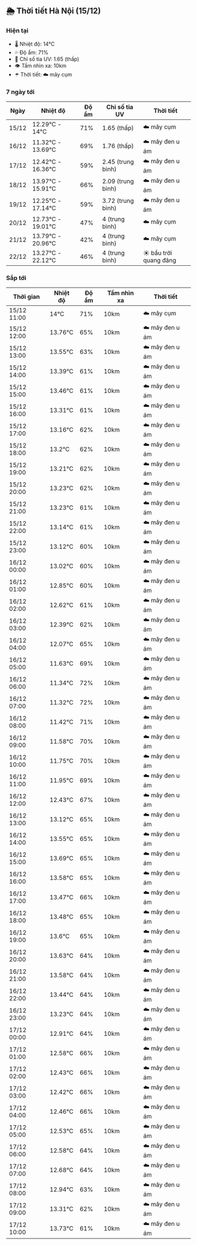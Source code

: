 ## 🌦️ Thời tiết Hà Nội (15/12)

### Hiện tại

- 🌡️ Nhiệt độ: 14℃
- 💦 Độ ẩm: 71%
- 🌟 Chỉ số tia UV: 1.65 (thấp)
- 👁️ Tầm nhìn xa: 10km
- ☂️ Thời tiết: ☁️ mây cụm

### 7 ngày tới

| Ngày | Nhiệt độ | Độ ẩm | Chỉ số tia UV | Thời tiết |
| --- | --- | --- | --- | --- |
| 15/12 | 12.29℃ - 14℃ | 71% | 1.65 (thấp) | ☁️ mây cụm |
| 16/12 | 11.32℃ - 13.69℃ | 69% | 1.76 (thấp) | ☁️ mây đen u ám |
| 17/12 | 12.42℃ - 16.36℃ | 59% | 2.45 (trung bình) | ☁️ mây đen u ám |
| 18/12 | 13.97℃ - 15.91℃ | 66% | 2.09 (trung bình) | ☁️ mây đen u ám |
| 19/12 | 12.25℃ - 17.14℃ | 59% | 3.72 (trung bình) | ☁️ mây đen u ám |
| 20/12 | 12.73℃ - 19.01℃ | 47% | 4 (trung bình) | ☁️ mây cụm |
| 21/12 | 13.79℃ - 20.96℃ | 42% | 4 (trung bình) | ☁️ mây cụm |
| 22/12 | 13.27℃ - 22.12℃ | 46% | 4 (trung bình) | ☀️ bầu trời quang đãng |

### Sắp tới

| Thời gian | Nhiệt độ | Độ ẩm | Tầm nhìn xa | Thời tiết |
| --- | --- | --- | --- | --- |
| 15/12 11:00 | 14℃ | 71% | 10km | ☁️ mây cụm |
| 15/12 12:00 | 13.76℃ | 65% | 10km | ☁️ mây đen u ám |
| 15/12 13:00 | 13.55℃ | 63% | 10km | ☁️ mây đen u ám |
| 15/12 14:00 | 13.39℃ | 61% | 10km | ☁️ mây đen u ám |
| 15/12 15:00 | 13.46℃ | 61% | 10km | ☁️ mây đen u ám |
| 15/12 16:00 | 13.31℃ | 61% | 10km | ☁️ mây đen u ám |
| 15/12 17:00 | 13.16℃ | 62% | 10km | ☁️ mây đen u ám |
| 15/12 18:00 | 13.2℃ | 62% | 10km | ☁️ mây đen u ám |
| 15/12 19:00 | 13.21℃ | 62% | 10km | ☁️ mây đen u ám |
| 15/12 20:00 | 13.23℃ | 62% | 10km | ☁️ mây đen u ám |
| 15/12 21:00 | 13.23℃ | 61% | 10km | ☁️ mây đen u ám |
| 15/12 22:00 | 13.14℃ | 61% | 10km | ☁️ mây đen u ám |
| 15/12 23:00 | 13.12℃ | 60% | 10km | ☁️ mây đen u ám |
| 16/12 00:00 | 13.02℃ | 60% | 10km | ☁️ mây đen u ám |
| 16/12 01:00 | 12.85℃ | 60% | 10km | ☁️ mây đen u ám |
| 16/12 02:00 | 12.62℃ | 61% | 10km | ☁️ mây đen u ám |
| 16/12 03:00 | 12.39℃ | 62% | 10km | ☁️ mây đen u ám |
| 16/12 04:00 | 12.07℃ | 65% | 10km | ☁️ mây đen u ám |
| 16/12 05:00 | 11.63℃ | 69% | 10km | ☁️ mây đen u ám |
| 16/12 06:00 | 11.34℃ | 72% | 10km | ☁️ mây đen u ám |
| 16/12 07:00 | 11.32℃ | 72% | 10km | ☁️ mây đen u ám |
| 16/12 08:00 | 11.42℃ | 71% | 10km | ☁️ mây đen u ám |
| 16/12 09:00 | 11.58℃ | 70% | 10km | ☁️ mây đen u ám |
| 16/12 10:00 | 11.75℃ | 70% | 10km | ☁️ mây đen u ám |
| 16/12 11:00 | 11.95℃ | 69% | 10km | ☁️ mây đen u ám |
| 16/12 12:00 | 12.43℃ | 67% | 10km | ☁️ mây đen u ám |
| 16/12 13:00 | 13.12℃ | 65% | 10km | ☁️ mây đen u ám |
| 16/12 14:00 | 13.55℃ | 65% | 10km | ☁️ mây đen u ám |
| 16/12 15:00 | 13.69℃ | 65% | 10km | ☁️ mây đen u ám |
| 16/12 16:00 | 13.58℃ | 65% | 10km | ☁️ mây đen u ám |
| 16/12 17:00 | 13.47℃ | 66% | 10km | ☁️ mây đen u ám |
| 16/12 18:00 | 13.48℃ | 65% | 10km | ☁️ mây đen u ám |
| 16/12 19:00 | 13.6℃ | 65% | 10km | ☁️ mây đen u ám |
| 16/12 20:00 | 13.63℃ | 64% | 10km | ☁️ mây đen u ám |
| 16/12 21:00 | 13.58℃ | 64% | 10km | ☁️ mây đen u ám |
| 16/12 22:00 | 13.44℃ | 64% | 10km | ☁️ mây đen u ám |
| 16/12 23:00 | 13.23℃ | 64% | 10km | ☁️ mây đen u ám |
| 17/12 00:00 | 12.91℃ | 64% | 10km | ☁️ mây đen u ám |
| 17/12 01:00 | 12.58℃ | 66% | 10km | ☁️ mây đen u ám |
| 17/12 02:00 | 12.43℃ | 66% | 10km | ☁️ mây đen u ám |
| 17/12 03:00 | 12.42℃ | 66% | 10km | ☁️ mây đen u ám |
| 17/12 04:00 | 12.46℃ | 66% | 10km | ☁️ mây đen u ám |
| 17/12 05:00 | 12.53℃ | 65% | 10km | ☁️ mây đen u ám |
| 17/12 06:00 | 12.58℃ | 64% | 10km | ☁️ mây đen u ám |
| 17/12 07:00 | 12.68℃ | 64% | 10km | ☁️ mây đen u ám |
| 17/12 08:00 | 12.94℃ | 63% | 10km | ☁️ mây đen u ám |
| 17/12 09:00 | 13.31℃ | 62% | 10km | ☁️ mây đen u ám |
| 17/12 10:00 | 13.73℃ | 61% | 10km | ☁️ mây đen u ám |
